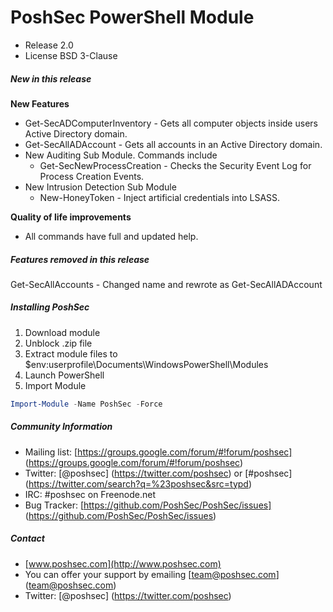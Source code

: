 # PoshSec PowerShell Module
- Release 2.0
- License BSD 3-Clause

##### New in this release
**New Features**
- Get-SecADComputerInventory - Gets all computer objects inside users Active Directory domain.
- Get-SecAllADAccount - Gets all accounts in an Active Directory domain.
- New Auditing Sub Module. Commands include
	* Get-SecNewProcessCreation - Checks the Security Event Log for Process Creation Events.
- New Intrusion Detection Sub Module 
	* New-HoneyToken - Inject artificial credentials into LSASS.

**Quality of life improvements**
- All commands have full and updated help.

##### Features removed in this release
Get-SecAllAccounts - Changed name and rewrote as Get-SecAllADAccount

##### Installing PoshSec
1. Download module
2. Unblock .zip file
3. Extract module files to $env:userprofile\Documents\WindowsPowerShell\Modules
4. Launch PowerShell
5. Import Module
```PowerShell
Import-Module -Name PoshSec -Force
```
##### Community Information
- Mailing list: [https://groups.google.com/forum/#!forum/poshsec] (https://groups.google.com/forum/#!forum/poshsec)
- Twitter: [@poshsec] (https://twitter.com/poshsec) or [#poshsec] (https://twitter.com/search?q=%23poshsec&src=typd)
- IRC: #poshsec on Freenode.net
- Bug Tracker: [https://github.com/PoshSec/PoshSec/issues] (https://github.com/PoshSec/PoshSec/issues)

##### Contact
* [www.poshsec.com](http://www.poshsec.com)
* You can offer your support by emailing [team@poshsec.com] (team@poshsec.com)
* Twitter: [@poshsec] (https://twitter.com/poshsec)
